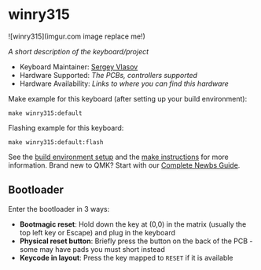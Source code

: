 # winry315

![winry315](imgur.com image replace me!)

*A short description of the keyboard/project*

* Keyboard Maintainer: [Sergey Vlasov](https://github.com/sigprof)
* Hardware Supported: *The PCBs, controllers supported*
* Hardware Availability: *Links to where you can find this hardware*

Make example for this keyboard (after setting up your build environment):

    make winry315:default

Flashing example for this keyboard:

    make winry315:default:flash

See the [build environment setup](https://docs.qmk.fm/#/getting_started_build_tools) and the [make instructions](https://docs.qmk.fm/#/getting_started_make_guide) for more information. Brand new to QMK? Start with our [Complete Newbs Guide](https://docs.qmk.fm/#/newbs).

## Bootloader

Enter the bootloader in 3 ways:

* **Bootmagic reset**: Hold down the key at (0,0) in the matrix (usually the top left key or Escape) and plug in the keyboard
* **Physical reset button**: Briefly press the button on the back of the PCB - some may have pads you must short instead
* **Keycode in layout**: Press the key mapped to `RESET` if it is available
